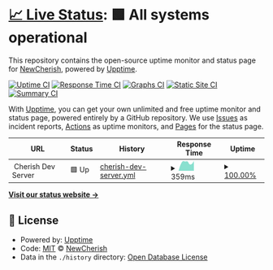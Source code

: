 # [📈 Live Status](https://demo.upptime.js.org): <!--live status--> **🟩 All systems operational**

This repository contains the open-source uptime monitor and status page for [NewCherish](https://demo.upptime.js.org), powered by [Upptime](https://github.com/upptime/upptime).

[![Uptime CI](https://github.com/NewCherish/Cherish-Server-Monitor/workflows/Uptime%20CI/badge.svg)](https://github.com/NewCherish/Cherish-Server-Monitor/actions?query=workflow%3A%22Uptime+CI%22)
[![Response Time CI](https://github.com/NewCherish/Cherish-Server-Monitor/workflows/Response%20Time%20CI/badge.svg)](https://github.com/NewCherish/Cherish-Server-Monitor/actions?query=workflow%3A%22Response+Time+CI%22)
[![Graphs CI](https://github.com/NewCherish/Cherish-Server-Monitor/workflows/Graphs%20CI/badge.svg)](https://github.com/NewCherish/Cherish-Server-Monitor/actions?query=workflow%3A%22Graphs+CI%22)
[![Static Site CI](https://github.com/NewCherish/Cherish-Server-Monitor/workflows/Static%20Site%20CI/badge.svg)](https://github.com/NewCherish/Cherish-Server-Monitor/actions?query=workflow%3A%22Static+Site+CI%22)
[![Summary CI](https://github.com/NewCherish/Cherish-Server-Monitor/workflows/Summary%20CI/badge.svg)](https://github.com/NewCherish/Cherish-Server-Monitor/actions?query=workflow%3A%22Summary+CI%22)

With [Upptime](https://upptime.js.org), you can get your own unlimited and free uptime monitor and status page, powered entirely by a GitHub repository. We use [Issues](https://github.com/NewCherish/Cherish-Server-Monitor/issues) as incident reports, [Actions](https://github.com/NewCherish/Cherish-Server-Monitor/actions) as uptime monitors, and [Pages](https://demo.upptime.js.org) for the status page.

<!--start: status pages-->
<!-- This summary is generated by Upptime (https://github.com/upptime/upptime) -->
<!-- Do not edit this manually, your changes will be overwritten -->
<!-- prettier-ignore -->
| URL | Status | History | Response Time | Uptime |
| --- | ------ | ------- | ------------- | ------ |
| <img alt="" src="https://icons.duckduckgo.com/ip3/null.ico" height="13"> Cherish Dev Server | 🟩 Up | [cherish-dev-server.yml](https://github.com/NewCherish/Cherish-Server-Monitor/commits/HEAD/history/cherish-dev-server.yml) | <details><summary><img alt="Response time graph" src="./graphs/cherish-dev-server/response-time-week.png" height="20"> 359ms</summary><br><a href="https://demo.upptime.js.org/history/cherish-dev-server"><img alt="Response time 377" src="https://img.shields.io/endpoint?url=https%3A%2F%2Fraw.githubusercontent.com%2FNewCherish%2FCherish-Server-Monitor%2FHEAD%2Fapi%2Fcherish-dev-server%2Fresponse-time.json"></a><br><a href="https://demo.upptime.js.org/history/cherish-dev-server"><img alt="24-hour response time 287" src="https://img.shields.io/endpoint?url=https%3A%2F%2Fraw.githubusercontent.com%2FNewCherish%2FCherish-Server-Monitor%2FHEAD%2Fapi%2Fcherish-dev-server%2Fresponse-time-day.json"></a><br><a href="https://demo.upptime.js.org/history/cherish-dev-server"><img alt="7-day response time 359" src="https://img.shields.io/endpoint?url=https%3A%2F%2Fraw.githubusercontent.com%2FNewCherish%2FCherish-Server-Monitor%2FHEAD%2Fapi%2Fcherish-dev-server%2Fresponse-time-week.json"></a><br><a href="https://demo.upptime.js.org/history/cherish-dev-server"><img alt="30-day response time 378" src="https://img.shields.io/endpoint?url=https%3A%2F%2Fraw.githubusercontent.com%2FNewCherish%2FCherish-Server-Monitor%2FHEAD%2Fapi%2Fcherish-dev-server%2Fresponse-time-month.json"></a><br><a href="https://demo.upptime.js.org/history/cherish-dev-server"><img alt="1-year response time 377" src="https://img.shields.io/endpoint?url=https%3A%2F%2Fraw.githubusercontent.com%2FNewCherish%2FCherish-Server-Monitor%2FHEAD%2Fapi%2Fcherish-dev-server%2Fresponse-time-year.json"></a></details> | <details><summary><a href="https://demo.upptime.js.org/history/cherish-dev-server">100.00%</a></summary><a href="https://demo.upptime.js.org/history/cherish-dev-server"><img alt="All-time uptime 100.00%" src="https://img.shields.io/endpoint?url=https%3A%2F%2Fraw.githubusercontent.com%2FNewCherish%2FCherish-Server-Monitor%2FHEAD%2Fapi%2Fcherish-dev-server%2Fuptime.json"></a><br><a href="https://demo.upptime.js.org/history/cherish-dev-server"><img alt="24-hour uptime 100.00%" src="https://img.shields.io/endpoint?url=https%3A%2F%2Fraw.githubusercontent.com%2FNewCherish%2FCherish-Server-Monitor%2FHEAD%2Fapi%2Fcherish-dev-server%2Fuptime-day.json"></a><br><a href="https://demo.upptime.js.org/history/cherish-dev-server"><img alt="7-day uptime 100.00%" src="https://img.shields.io/endpoint?url=https%3A%2F%2Fraw.githubusercontent.com%2FNewCherish%2FCherish-Server-Monitor%2FHEAD%2Fapi%2Fcherish-dev-server%2Fuptime-week.json"></a><br><a href="https://demo.upptime.js.org/history/cherish-dev-server"><img alt="30-day uptime 100.00%" src="https://img.shields.io/endpoint?url=https%3A%2F%2Fraw.githubusercontent.com%2FNewCherish%2FCherish-Server-Monitor%2FHEAD%2Fapi%2Fcherish-dev-server%2Fuptime-month.json"></a><br><a href="https://demo.upptime.js.org/history/cherish-dev-server"><img alt="1-year uptime 100.00%" src="https://img.shields.io/endpoint?url=https%3A%2F%2Fraw.githubusercontent.com%2FNewCherish%2FCherish-Server-Monitor%2FHEAD%2Fapi%2Fcherish-dev-server%2Fuptime-year.json"></a></details>

<!--end: status pages-->

[**Visit our status website →**](https://demo.upptime.js.org)

## 📄 License

- Powered by: [Upptime](https://github.com/upptime/upptime)
- Code: [MIT](./LICENSE) © [NewCherish](https://demo.upptime.js.org)
- Data in the `./history` directory: [Open Database License](https://opendatacommons.org/licenses/odbl/1-0/)
